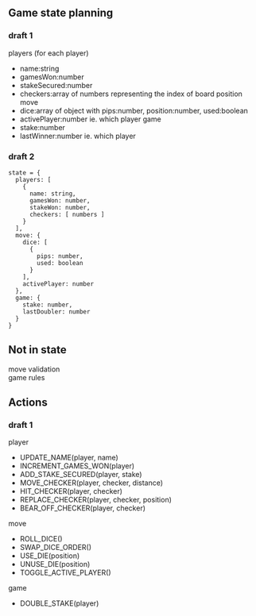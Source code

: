 ## Game state planning

### draft 1
players (for each player)
- name:string
- gamesWon:number
- stakeSecured:number
- checkers:array of numbers representing the index of board position
move
- dice:array of object with pips:number, position:number, used:boolean
- activePlayer:number ie. which player
game
- stake:number
- lastWinner:number ie. which player

### draft 2
    state = {
      players: [
        {
          name: string,
          gamesWon: number,
          stakeWon: number,
          checkers: [ numbers ]
        }
      ],
      move: {
        dice: [
          {
            pips: number,
            used: boolean
          }
        ],
        activePlayer: number
      },
      game: {
        stake: number,
        lastDoubler: number
      }
    }

## Not in state
move validation  
game rules

## Actions

### draft 1
player
- UPDATE_NAME(player, name)
- INCREMENT_GAMES_WON(player)
- ADD_STAKE_SECURED(player, stake)
- MOVE_CHECKER(player, checker, distance)
- HIT_CHECKER(player, checker)
- REPLACE_CHECKER(player, checker, position)
- BEAR_OFF_CHECKER(player, checker)

move
- ROLL_DICE()
- SWAP_DICE_ORDER()
- USE_DIE(position)
- UNUSE_DIE(position)
- TOGGLE_ACTIVE_PLAYER()

game
- DOUBLE_STAKE(player)

